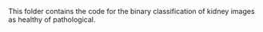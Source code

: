 This folder contains the code for the binary classification of kidney images as healthy of pathological.

